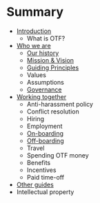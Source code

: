 # Summary

* [Introduction](README.md)
  * What is OTF?
* [Who we are](chapter1.md)
  * [Our history](our-history.md)
  * [Mission & Vision](mission-and-vision.md)
  * [Guiding Principles](guiding-principles.md)
  * Values
  * Assumptions
  * [Governance](governance.md)
* [Working together](working-together.md)
  * Anti-harassment policy 
  * Conflict resolution
  * Hiring
  * Employment
  * [On-boarding](working-together/onboarding.md)
  * [Off-boarding](working-together/offboarding.md)
  * Travel
  * Spending OTF money
  * Benefits
  * Incentives
  * Paid time-off
* [Other guides](other-guides.md)
* Intellectual property



